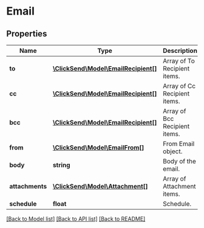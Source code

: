 # Email

## Properties
Name | Type | Description | Notes
------------ | ------------- | ------------- | -------------
**to** | [**\ClickSend\Model\EmailRecipient[]**](EmailRecipient.md) | Array of To Recipient items. | 
**cc** | [**\ClickSend\Model\EmailRecipient[]**](EmailRecipient.md) | Array of Cc Recipient items. | [optional] 
**bcc** | [**\ClickSend\Model\EmailRecipient[]**](EmailRecipient.md) | Array of Bcc Recipient items. | [optional] 
**from** | [**\ClickSend\Model\EmailFrom[]**](EmailFrom.md) | From Email object. | 
**body** | **string** | Body of the email. | 
**attachments** | [**\ClickSend\Model\Attachment[]**](Attachment.md) | Array of Attachment items. | [optional] 
**schedule** | **float** | Schedule. | [optional] 

[[Back to Model list]](../README.md#documentation-for-models) [[Back to API list]](../README.md#documentation-for-api-endpoints) [[Back to README]](../README.md)


